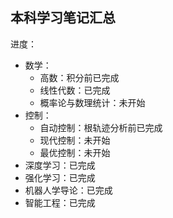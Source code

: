 ## 本科学习笔记汇总
进度：
- 数学：
  - 高数：积分前已完成
  - 线性代数：已完成
  - 概率论与数理统计：未开始
- 控制：
  - 自动控制：根轨迹分析前已完成
  - 现代控制：未开始
  - 最优控制：未开始
- 深度学习：已完成
- 强化学习：已完成
- 机器人学导论：已完成
- 智能工程：已完成